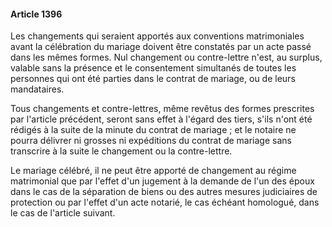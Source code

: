 #### Article 1396

Les changements qui seraient apportés aux conventions matrimoniales avant la célébration du mariage doivent être constatés par un acte passé dans les mêmes formes. Nul changement ou contre-lettre n'est, au surplus, valable sans la présence et le consentement simultanés de toutes les personnes qui ont été parties dans le contrat de mariage, ou de leurs mandataires.

Tous changements et contre-lettres, même revêtus des formes prescrites par l'article précédent, seront sans effet à l'égard des tiers, s'ils n'ont été rédigés à la suite de la minute du contrat de mariage ; et le notaire ne pourra délivrer ni grosses ni expéditions du contrat de mariage sans transcrire à la suite le changement ou la contre-lettre.

Le mariage célébré, il ne peut être apporté de changement au régime matrimonial que par l'effet d'un jugement à la demande de l'un des époux dans le cas de la séparation de biens ou des autres mesures judiciaires de protection ou par l'effet d'un acte notarié, le cas échéant homologué, dans le cas de l'article suivant.

